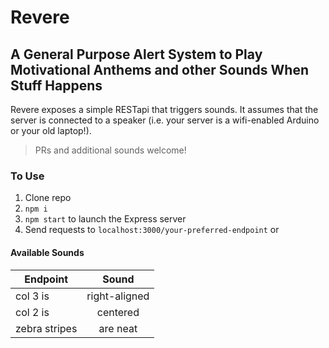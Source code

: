 # Revere
## A General Purpose Alert System to Play Motivational Anthems and other Sounds When Stuff Happens

Revere exposes a simple RESTapi that triggers sounds. It assumes that the server is connected to a speaker (i.e. your server is a wifi-enabled Arduino or your old laptop!).

> PRs and additional sounds welcome!

### To Use
1. Clone repo
2. ```npm i```
3. ```npm start``` to launch the Express server
4. Send requests to ```localhost:3000/your-preferred-endpoint``` or

#### Available Sounds
| Endpoint      | Sound        
| ------------- |:-------------:|
| col 3 is      | right-aligned |
| col 2 is      | centered      |
| zebra stripes | are neat      |

